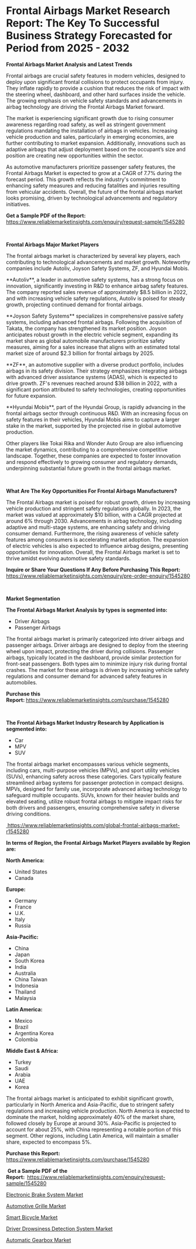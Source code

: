 <p><h1>Frontal Airbags Market Research Report: The Key To Successful Business Strategy Forecasted for Period from 2025 - 2032</h1></p><p><strong>Frontal Airbags Market Analysis and Latest Trends</strong></p>
<p><p>Frontal airbags are crucial safety features in modern vehicles, designed to deploy upon significant frontal collisions to protect occupants from injury. They inflate rapidly to provide a cushion that reduces the risk of impact with the steering wheel, dashboard, and other hard surfaces inside the vehicle. The growing emphasis on vehicle safety standards and advancements in airbag technology are driving the Frontal Airbags Market forward.</p><p>The market is experiencing significant growth due to rising consumer awareness regarding road safety, as well as stringent government regulations mandating the installation of airbags in vehicles. Increasing vehicle production and sales, particularly in emerging economies, are further contributing to market expansion. Additionally, innovations such as adaptive airbags that adjust deployment based on the occupant’s size and position are creating new opportunities within the sector.</p><p>As automotive manufacturers prioritize passenger safety features, the Frontal Airbags Market is expected to grow at a CAGR of 7.7% during the forecast period. This growth reflects the industry's commitment to enhancing safety measures and reducing fatalities and injuries resulting from vehicular accidents. Overall, the future of the frontal airbags market looks promising, driven by technological advancements and regulatory initiatives.</p></p>
<p><strong>Get a Sample PDF of the Report:&nbsp;</strong> <a href="https://www.reliablemarketinsights.com/enquiry/request-sample/1545280?utm_campaign=2012&utm_medium=2&utm_source=Github&utm_content=ia&utm_term=06022025&utm_id=frontal-airbags">https://www.reliablemarketinsights.com/enquiry/request-sample/1545280</a></p>
<p>&nbsp;</p>
<p><strong>Frontal Airbags Major Market Players</strong></p>
<p><p>The frontal airbags market is characterized by several key players, each contributing to technological advancements and market growth. Noteworthy companies include Autoliv, Joyson Safety Systems, ZF, and Hyundai Mobis.</p><p>**Autoliv**, a leader in automotive safety systems, has a strong focus on innovation, significantly investing in R&D to enhance airbag safety features. The company reported sales revenue of approximately $8.5 billion in 2022, and with increasing vehicle safety regulations, Autoliv is poised for steady growth, projecting continued demand for frontal airbags.</p><p>**Joyson Safety Systems** specializes in comprehensive passive safety systems, including advanced frontal airbags. Following the acquisition of Takata, the company has strengthened its market position. Joyson anticipates robust growth in the electric vehicle segment, expanding its market share as global automobile manufacturers prioritize safety measures, aiming for a sales increase that aligns with an estimated total market size of around $2.3 billion for frontal airbags by 2025.</p><p>**ZF**, an automotive supplier with a diverse product portfolio, includes airbags in its safety division. Their strategy emphasizes integrating airbags with advanced driver assistance systems (ADAS), which is expected to drive growth. ZF's revenues reached around $38 billion in 2022, with a significant portion attributed to safety technologies, creating opportunities for future expansion.</p><p>**Hyundai Mobis**, part of the Hyundai Group, is rapidly advancing in the frontal airbags sector through continuous R&D. With an increasing focus on safety features in their vehicles, Hyundai Mobis aims to capture a larger stake in the market, supported by the projected rise in global automotive production.</p><p>Other players like Tokai Rika and Wonder Auto Group are also influencing the market dynamics, contributing to a comprehensive competitive landscape. Together, these companies are expected to foster innovation and respond effectively to growing consumer and regulatory demands, underpinning substantial future growth in the frontal airbags market.</p></p>
<p>&nbsp;</p>
<p><strong>What Are The Key Opportunities For Frontal Airbags Manufacturers?</strong></p>
<p><p>The Frontal Airbags market is poised for robust growth, driven by increasing vehicle production and stringent safety regulations globally. In 2023, the market was valued at approximately $10 billion, with a CAGR projected at around 6% through 2030. Advancements in airbag technology, including adaptive and multi-stage systems, are enhancing safety and driving consumer demand. Furthermore, the rising awareness of vehicle safety features among consumers is accelerating market adoption. The expansion of electric vehicles is also expected to influence airbag designs, presenting opportunities for innovation. Overall, the Frontal Airbags market is set to thrive amidst evolving automotive safety standards.</p></p>
<p><strong>Inquire or Share Your Questions If Any Before Purchasing This Report:</strong> <a href="https://www.reliablemarketinsights.com/enquiry/pre-order-enquiry/1545280?utm_campaign=2012&utm_medium=2&utm_source=Github&utm_content=ia&utm_term=06022025&utm_id=frontal-airbags">https://www.reliablemarketinsights.com/enquiry/pre-order-enquiry/1545280</a></p>
<p>&nbsp;</p>
<p><strong>Market Segmentation</strong></p>
<p><strong>The Frontal Airbags Market Analysis by types is segmented into:</strong></p>
<p><ul><li>Driver Airbags</li><li>Passenger Airbags</li></ul></p>
<p><p>The frontal airbags market is primarily categorized into driver airbags and passenger airbags. Driver airbags are designed to deploy from the steering wheel upon impact, protecting the driver during collisions. Passenger airbags, typically located in the dashboard, provide similar protection for front-seat passengers. Both types aim to minimize injury risk during frontal crashes. The market for these airbags is driven by increasing vehicle safety regulations and consumer demand for advanced safety features in automobiles.</p></p>
<p><strong>Purchase this Report:&nbsp;</strong><a href="https://www.reliablemarketinsights.com/purchase/1545280?utm_campaign=2012&utm_medium=2&utm_source=Github&utm_content=ia&utm_term=06022025&utm_id=frontal-airbags">https://www.reliablemarketinsights.com/purchase/1545280</a></p>
<p>&nbsp;</p>
<p><strong>The Frontal Airbags Market Industry Research by Application is segmented into:</strong></p>
<p><ul><li>Car</li><li>MPV</li><li>SUV</li></ul></p>
<p><p>The frontal airbags market encompasses various vehicle segments, including cars, multi-purpose vehicles (MPVs), and sport utility vehicles (SUVs), enhancing safety across these categories. Cars typically feature streamlined airbag systems for passenger protection in compact designs. MPVs, designed for family use, incorporate advanced airbag technology to safeguard multiple occupants. SUVs, known for their heavier builds and elevated seating, utilize robust frontal airbags to mitigate impact risks for both drivers and passengers, ensuring comprehensive safety in diverse driving conditions.</p></p>
<p><a href="https://www.reliablemarketinsights.com/global-frontal-airbags-market-r1545280?utm_campaign=2012&utm_medium=2&utm_source=Github&utm_content=ia&utm_term=06022025&utm_id=frontal-airbags">&nbsp;https://www.reliablemarketinsights.com/global-frontal-airbags-market-r1545280</a></p>
<p><strong>In terms of Region, the Frontal Airbags Market Players available by Region are:</strong></p>
<p>
    <p> <strong> North America: </strong>
        <ul>
            <li>United States</li>
            <li>Canada</li>
        </ul>
        </p> 
    <p> <strong> Europe: </strong>
        <ul>
            <li>Germany</li>
            <li>France</li>
            <li>U.K.</li>
            <li>Italy</li>
            <li>Russia</li>
        </ul>
        </p> 
    <p> <strong> Asia-Pacific: </strong>
        <ul>
            <li>China</li>
            <li>Japan</li>
            <li>South Korea</li>
            <li>India</li>
            <li>Australia</li>
            <li>China Taiwan</li>
            <li>Indonesia</li>
            <li>Thailand</li>
            <li>Malaysia</li>
        </ul>
        </p> 
    <p> <strong> Latin America: </strong>
        <ul>
            <li>Mexico</li>
            <li>Brazil</li>
            <li>Argentina Korea</li>
            <li>Colombia</li>
        </ul>
        </p> 
    <p> <strong> Middle East & Africa: </strong>
        <ul>
            <li>Turkey</li>
            <li>Saudi</li>
            <li>Arabia</li>
            <li>UAE</li>
            <li>Korea</li>
        </ul>
    </p>
    </p>
<p><p>The frontal airbags market is anticipated to exhibit significant growth, particularly in North America and Asia-Pacific, due to stringent safety regulations and increasing vehicle production. North America is expected to dominate the market, holding approximately 40% of the market share, followed closely by Europe at around 30%. Asia-Pacific is projected to account for about 25%, with China representing a notable portion of this segment. Other regions, including Latin America, will maintain a smaller share, expected to encompass 5%.</p></p>
<p><strong>Purchase this Report: </strong><a href="https://www.reliablemarketinsights.com/purchase/1545280?utm_campaign=2012&utm_medium=2&utm_source=Github&utm_content=ia&utm_term=06022025&utm_id=frontal-airbags">https://www.reliablemarketinsights.com/purchase/1545280</a></p>
<p>&nbsp;<strong>Get a Sample PDF of the Report:&nbsp;&nbsp;</strong><a href="https://www.reliablemarketinsights.com/enquiry/request-sample/1545280?utm_campaign=2012&utm_medium=2&utm_source=Github&utm_content=ia&utm_term=06022025&utm_id=frontal-airbags">https://www.reliablemarketinsights.com/enquiry/request-sample/1545280</a></p>
<p><strong></strong></p>
<p><p><a href="https://www.linkedin.com/pulse/electronic-brake-system-market-analysis-report-2025-2032-macro-13d6f?utm_campaign=2012&utm_medium=2&utm_source=Github&utm_content=ia&utm_term=06022025&utm_id=frontal-airbags">Electronic Brake System Market</a></p><p><a href="https://www.linkedin.com/pulse/growth-insights-automotive-grille-market-whats-fueling-hqsre?utm_campaign=2012&utm_medium=2&utm_source=Github&utm_content=ia&utm_term=06022025&utm_id=frontal-airbags">Automotive Grille Market</a></p><p><a href="https://www.linkedin.com/pulse/comprehensive-smart-bicycle-report-industry-analysis-growth-etlaf?utm_campaign=2012&utm_medium=2&utm_source=Github&utm_content=ia&utm_term=06022025&utm_id=frontal-airbags">Smart Bicycle Market</a></p><p><a href="https://www.linkedin.com/pulse/forecast-of142-cagr-study-driver-drowsiness-detection-jbffe?utm_campaign=2012&utm_medium=2&utm_source=Github&utm_content=ia&utm_term=06022025&utm_id=frontal-airbags">Driver Drowsiness Detection System Market</a></p><p><a href="https://www.linkedin.com/pulse/insightful-automatic-gearbox-market-report-2025-2032-development-kt0ke?utm_campaign=2012&utm_medium=2&utm_source=Github&utm_content=ia&utm_term=06022025&utm_id=frontal-airbags">Automatic Gearbox Market</a></p></p>